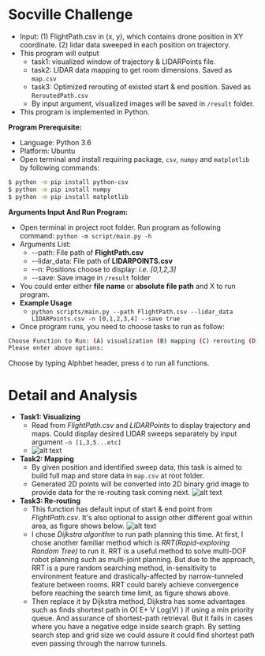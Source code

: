 # Socville Challenge

- Input: (1) FlightPath.csv in (x, y), which contains drone position in XY coordinate. (2) lidar data sweeped in each position on trajectory.
- This program will output 
  - task1: visualized window of trajectory & LIDARPoints file.
  - task2: LIDAR data mapping to get room dimensions. Saved as ```map.csv```
  - task3: Optimized rerouting of existed start & end position. Saved as ```ReroutedPath.csv```
  - By input argument, visualized images will be saved in ```/result``` folder.
- This program is implemented in Python.
  

**Program Prerequisite:**
  - Language: Python 3.6
  - Platform: Ubuntu 
  - Open terminal and install requiring package, ```csv```, ```numpy``` and ```matplotlib``` by following commands:
```bash
$ python -m pip install python-csv
$ python -m pip install numpy
$ python -m pip install matplotlib
```

**Arguments Input And Run Program:**
  - Open terminal in project root folder. Run program as following command: ```python -m script/main.py -h```
  - Arguments List:
      - --path: File path of **FlightPath.csv**
      - --lidar_data: File path of **LIDARPOINTS.csv**
      - --n: Positions choose to display: *i.e. [0,1,2,3]*
      - --save: Save image in ```/result``` folder
  - You could enter either **file name** or **absolute file path** and X to run program.
  - **Example Usage**
      - ```python scripts/main.py --path FlightPath.csv --lidar_data LIDARPoints.csv -n [0,1,2,3,4] --save true```
  - Once program runs, you need to choose tasks to run as follow:
```bash
Choose Function to Run: (A) visualization (B) mapping (C) rerouting (D) all 
Please enter above options:
```
Choose by typing Alphbet header, press ```d``` to run all functions.


# Detail and Analysis

  - **Task1: Visualizing**
    - Read from *FlightPath.csv* and *LIDARPoints* to display trajectory and maps. Could display desired LIDAR sweeps separately by input argument ```-n [1,3,5...etc]```
    - ![alt text](https://i.imgur.com/HS76e2R.png)
  - **Task2: Mapping**
    - By given position and identified sweep data, this task is aimed to build full map and store data in ```map.csv``` at root folder.
    - Generated 2D points will be converted into 2D binary grid image to provide data for the re-routing task coming next.
    ![alt text](https://i.imgur.com/VFTceKM.png)
  -  **Task3: Re-routing**
        - This function has default input of start & end point from *FlightPath.csv*. It's also optional to assign other different goal within area, as figure shows below.
        ![alt text](https://i.imgur.com/Msq17gU.png)
        -  I chose *Dijkstra algorithm* to run path planning this time. At first, I chose another familiar method which is *RRT(Rapid-exploring Random Tree)* to run it. RRT is a useful method to solve multi-DOF robot planning such as multi-joint planning. But due to the approach, RRT is a pure random searching method, in-sensitivity to environment feature and drastically-affected by narrow-tunneled feature between rooms. RRT could barely achieve convergence before reaching the search time limit, as figure shows above. 
        -  Then replace it by Dijkstra method, Dijkstra has some advantages such as finds shortest path in O( E+ V Log(V) ) if using a min priority queue. And assurance of shortest-path retrieval. But it fails in cases where you have a negative edge inside search graph. By setting search step and grid size we could assure it could find shortest path even passing through the narrow tunnels.

